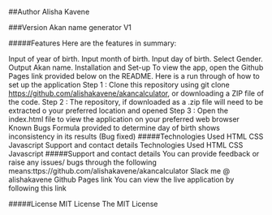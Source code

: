 ##Author
Alisha Kavene

###Version
Akan name generator V1

#####Features
Here are the features in summary:

Input of year of birth.
Input month of birth.
Input day of birth.
Select Gender.
Output Akan name.
Installation and Set-up
To view the app, open the Github Pages link provided below on the README. Here is a run through of how to set up the application
Step 1 : Clone this repository using git clone https://github.com/alishakavene/akancalculator, or downloading a ZIP file of the code.
Step 2 : The repository, if downloaded as a .zip file will need to be extracted o your preferred location and opened
Step 3 : Open the index.html file to view the application on your preferred web browser
Known Bugs
Formula provided to determine day of birth shows inconsistency in its results (Bug fixed)
#####Technologies Used
HTML
CSS
Javascript
Support and contact details
Technologies Used
HTML
CSS
Javascript
#####Support and contact details
You can provide feedback or raise any issues/ bugs through the following means:ttps://github.com/alishakavene/akancalculator
Slack me @ alishakavene
Github Pages link
You can view the live application by following this link

#####License
MIT License
The MIT License
